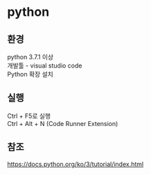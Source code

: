 # python

## 환경
python 3.7.1 이상    
개발툴 - visual studio code   
Python 확장 설치  

## 실행
Ctrl + F5로 실행  
Ctrl + Alt + N (Code Runner Extension)  

## 참조 

https://docs.python.org/ko/3/tutorial/index.html  
